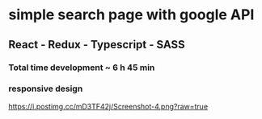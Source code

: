 # simple search page with google API

## React - Redux - Typescript - SASS

### Total time development ~ 6 h 45 min



### responsive design

https://i.postimg.cc/mD3TF42j/Screenshot-4.png?raw=true